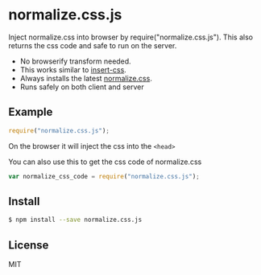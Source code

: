 # normalize.css.js
Inject normalize.css into browser by require("normalize.css.js"). This also returns the css code and safe to run on the server.

 * No browserify transform needed.
 * This works similar to [insert-css](https://www.npmjs.com/package/insert-css).
 * Always installs the latest [normalize.css](https://www.npmjs.com/package/normalize.css).
 * Runs safely on both client and server

## Example
```js
require("normalize.css.js");
```
On the browser it will inject the css into the `<head>`

You can also use this to get the css code of normalize.css
```js
var normalize_css_code = require("normalize.css.js");
```

## Install
```sh
$ npm install --save normalize.css.js
```

## License
MIT
